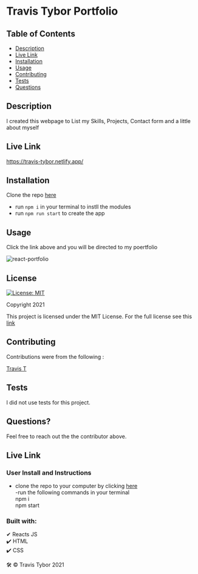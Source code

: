 # Travis Tybor Portfolio

## Table of Contents
* [Description](#description)
* [Live Link](#live-link)
* [Installation](#installation)
* [Usage](#usage)
* [Contributing](#contributing)
* [Tests](#tests)
* [Questions](#questions)

## Description
I created this webpage to List my Skills, Projects, Contact form and a little about myself

## Live Link
https://travis-tybor.netlify.app/

## Installation
Clone the repo [here](https://github.com/tygrski/portfolio-react)</br>
- run `npm i` in your terminal to instll the modules
- run `npm run start` to create the app

## Usage
Click the link above and you will be directed to my poertfolio

![react-portfolio](https://user-images.githubusercontent.com/77369211/147795617-f7109812-3ae9-4f83-a546-b33d3a0225ab.jpg)

## License
[![License: MIT](https://img.shields.io/badge/License-MIT-red.svg)](https://opensource.org/licenses/MIT)

Copyright 2021

This project is licensed under the MIT License. For the full license see this [link](https://opensource.org/licenses/MIT)

## Contributing

Contributions were from the following :

[Travis T](https://github.com/tygrski)

## Tests
I did not use tests for this project.

## Questions?
Feel free to reach out the the contributor above.


## 



## Live Link



###  User Install and Instructions
- clone the repo to your computer by clicking [here](https://github.com/tygrski/portfolio-react)<br/>
-run the following commands in your terminal<br/>
npm i<br/>
npm start

### Built with: <br/>
✔ Reacts JS<br/>
✔️ HTML<br/>
✔️ CSS


🛠️ © Travis Tybor 2021


